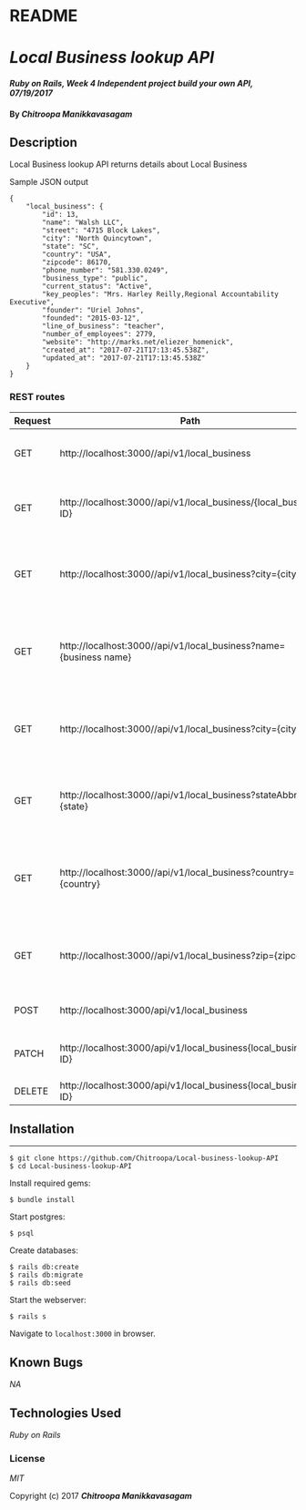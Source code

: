 # README

# _Local Business lookup API_

#### _Ruby on Rails, Week 4 Independent project build your own API, 07/19/2017_

#### By _**Chitroopa Manikkavasagam**_

## Description

Local Business lookup API returns details about Local Business

Sample JSON output

```
{
    "local_business": {
        "id": 13,
        "name": "Walsh LLC",
        "street": "4715 Block Lakes",
        "city": "North Quincytown",
        "state": "SC",
        "country": "USA",
        "zipcode": 86170,
        "phone_number": "581.330.0249",
        "business_type": "public",
        "current_status": "Active",
        "key_peoples": "Mrs. Harley Reilly,Regional Accountability Executive",
        "founder": "Uriel Johns",
        "founded": "2015-03-12",
        "line_of_business": "teacher",
        "number_of_employees": 2779,
        "website": "http://marks.net/eliezer_homenick",
        "created_at": "2017-07-21T17:13:45.538Z",
        "updated_at": "2017-07-21T17:13:45.538Z"
    }
}
```

### REST routes


| Request| Path | Params | comments|
|--------|------|--------|---------|
| GET | http://localhost:3000//api/v1/local_business |  NA |returns all local business information |
| GET | http://localhost:3000//api/v1/local_business/{local_business ID} |  local business id |returns local business information by ID |
| GET | http://localhost:3000//api/v1/local_business?city={city} |  city = town |returns local business with search city name |
| GET | http://localhost:3000//api/v1/local_business?name={business name} |  name = Zboncak |returns local business with search business name |
| GET | http://localhost:3000//api/v1/local_business?city={city} |  city = town |returns local business with search city name |
| GET | http://localhost:3000//api/v1/local_business?stateAbbr={state} |  stateAbbr = wa |returns local business with search state name |
| GET | http://localhost:3000//api/v1/local_business?country={country} |  country = US |returns local business with search country name |
| GET | http://localhost:3000//api/v1/local_business?zip={zipcode} |  zip = 29688 |returns local business with search zipcode |
| POST | http://localhost:3000/api/v1/local_business | name,street,city,state,country,zipcode,phone_number | create a new local business |
| PATCH | http://localhost:3000/api/v1/local_business{local_business ID}| name,street,city,state,country,zipcode,phone_number,business_type, current_status, key_peoples, founded, founder, line_of_business, number_of_employees, website | update local business information|
| DELETE | http://localhost:3000/api/v1/local_business{local_business ID} | delete local business by ID |


## Installation
------------

```
$ git clone https://github.com/Chitroopa/Local-business-lookup-API
$ cd Local-business-lookup-API
```

Install required gems:
```
$ bundle install
```

Start postgres:
```
$ psql
```

Create databases:
```
$ rails db:create
$ rails db:migrate
$ rails db:seed
```

Start the webserver:
```
$ rails s
```

Navigate to `localhost:3000` in browser.


## Known Bugs

_NA_

## Technologies Used

_Ruby on Rails_

### License

*MIT*

Copyright (c) 2017 **_Chitroopa Manikkavasagam_**
